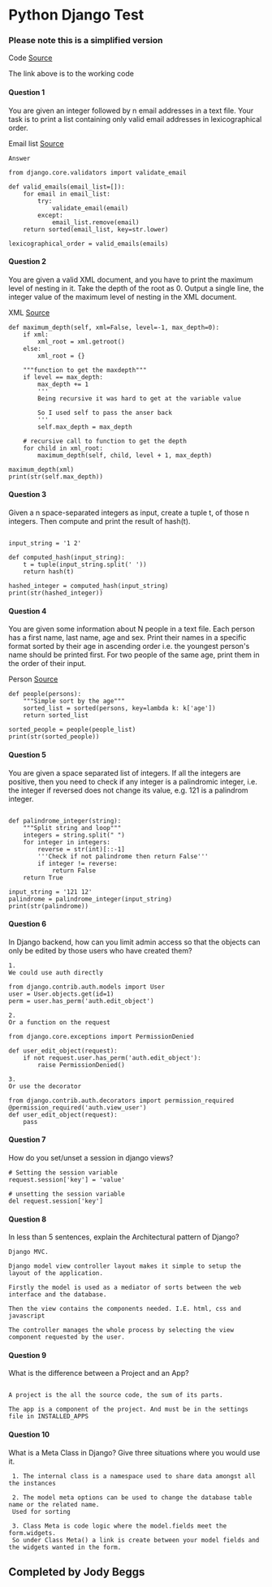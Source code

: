 # Python Django Test

### Please note this is a simplified version

Code [Source](python_test.py)

The link above is to the working code


#### Question 1
You are given an integer followed by n email addresses in a text file. Your task is to print a list containing only valid email addresses in lexicographical order.


Email list [Source](emails.csv)
```
Answer

from django.core.validators import validate_email

def valid_emails(email_list=[]):
    for email in email_list:
        try:
            validate_email(email)
        except:
            email_list.remove(email)
    return sorted(email_list, key=str.lower)

lexicographical_order = valid_emails(emails)
```


#### Question 2
You are given a valid XML document, and you have to print the maximum level of nesting in it. Take the depth of the root as 0. Output a single line, the integer value of the maximum level of nesting in the XML document.

XML [Source](test.xml)
```
def maximum_depth(self, xml=False, level=-1, max_depth=0):
    if xml:
        xml_root = xml.getroot()
    else:
        xml_root = {}

    """function to get the maxdepth"""
    if level == max_depth:
        max_depth += 1
        '''
        Being recursive it was hard to get at the variable value

        So I used self to pass the anser back
        '''
        self.max_depth = max_depth

    # recursive call to function to get the depth
    for child in xml_root:
        maximum_depth(self, child, level + 1, max_depth)

maximum_depth(xml)
print(str(self.max_depth))
```

#### Question 3
Given a n space-separated integers as input, create a tuple t, of those n integers. Then compute and print the result of hash(t).

```

input_string = '1 2'

def computed_hash(input_string):
    t = tuple(input_string.split(' '))
    return hash(t)

hashed_integer = computed_hash(input_string)
print(str(hashed_integer))

```


#### Question 4
You are given some information about N people in a text file. Each person has a first name, last name, age and sex. Print their names in a specific format sorted by their age in ascending order i.e. the youngest person&#39;s name should be printed first. For two people of the same age, print them in the order of their input.

Person [Source](persons.csv)

```
def people(persons):
    """Simple sort by the age"""
    sorted_list = sorted(persons, key=lambda k: k['age'])
    return sorted_list

sorted_people = people(people_list)
print(str(sorted_people))

```
#### Question 5
You are given a space separated list of integers. If all the integers are positive, then you need to check if any integer is a palindromic integer, i.e. the integer if reversed does not change its value, e.g. 121 is a palindrom integer.

```

def palindrome_integer(string):
    """Split string and loop"""
    integers = string.split(" ")
    for integer in integers:
        reverse = str(int)[::-1]
        '''Check if not palindrome then return False'''
        if integer != reverse:
            return False
    return True

input_string = '121 12'
palindrome = palindrome_integer(input_string)
print(str(palindrome))

```

#### Question 6
In Django backend, how can you limit admin access so that the objects can only be edited by those users who have created them?


```
1.
We could use auth directly

from django.contrib.auth.models import User
user = User.objects.get(id=1)
perm = user.has_perm('auth.edit_object')

2.
Or a function on the request

from django.core.exceptions import PermissionDenied

def user_edit_object(request):
    if not request.user.has_perm('auth.edit_object'):
        raise PermissionDenied()

3.
Or use the decorator

from django.contrib.auth.decorators import permission_required
@permission_required('auth.view_user')
def user_edit_object(request):
    pass

```


#### Question 7
How do you set/unset a session in django views?
```
# Setting the session variable
request.session['key'] = 'value'

# unsetting the session variable
del request.session['key']

```
#### Question 8
In less than 5 sentences, explain the Architectural pattern of Django?

```
Django MVC.

Django model view controller layout makes it simple to setup the layout of the application.

Firstly the model is used as a mediator of sorts between the web interface and the database.

Then the view contains the components needed. I.E. html, css and javascript

The controller manages the whole process by selecting the view component requested by the user.
```

#### Question 9
What is the difference between a Project and an App?

```

A project is the all the source code, the sum of its parts.

The app is a component of the project. And must be in the settings file in INSTALLED_APPS

```

#### Question 10
What is a Meta Class in Django? Give three situations where you would use it.

```
 1. The internal class is a namespace used to share data amongst all the instances
 
 2. The model meta options can be used to change the database table name or the related name.
 Used for sorting

 3. Class Meta is code logic where the model.fields meet the form.widgets.
 So under Class Meta() a link is create between your model fields and the widgets wanted in the form.

```

## Completed by Jody Beggs
